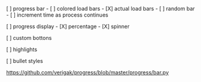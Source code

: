 [ ] progress bar 
    - [ ] colored load bars
    - [X] actual load bars
    - [ ] random bar
    - [ ] increment time as process continues


[ ] progress display
    - [X] percentage
    - [X] spinner

[ ] custom bottons

[ ] highlights

[ ] bullet styles


https://github.com/verigak/progress/blob/master/progress/bar.py

